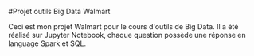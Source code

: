#Projet  outils Big Data Walmart




Ceci est mon projet Walmart pour le cours d'outils de Big Data. Il a été réalisé sur Jupyter Notebook, chaque question possède une réponse en language Spark et SQL.         
